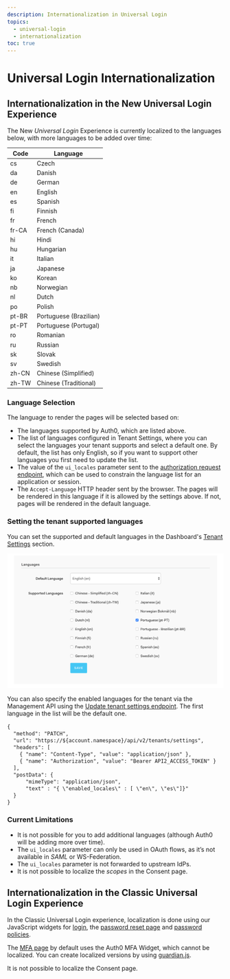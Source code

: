 ```yaml
---
description: Internationalization in Universal Login
topics:
  - universal-login
  - internationalization
toc: true
---
```

# Universal Login Internationalization

## Internationalization in the New Universal Login Experience

The New <dfn data-key="universal-login">Universal Login</dfn> Experience is currently localized to the languages below, with more languages to be added over time:

| Code   | Language  |
|--------|-----------|
| cs     | Czech     |
| da     | Danish    |
| de     | German    |
| en     | English   |
| es     | Spanish   |
| fi     | Finnish   |
| fr     | French    |
| fr-CA  | French (Canada)    |
| hi     | Hindi     |
| hu     | Hungarian |
| it     | Italian   |
| ja     | Japanese  |
| ko     | Korean    |
| nb     | Norwegian |
| nl     | Dutch     |
| po     | Polish    |
| pt-BR  | Portuguese (Brazilian)|
| pt-PT  | Portuguese (Portugal) |
| ro     | Romanian  |
| ru     | Russian   |
| sk     | Slovak    |
| sv     | Swedish   |
| zh-CN  | Chinese (Simplified)  |
| zh-TW  | Chinese (Traditional) |

### Language Selection

The language to render the pages will be selected based on:

- The languages supported by Auth0, which are listed above.
- The list of languages configured in Tenant Settings, where you can select the languages your tenant supports and select a default one. By default, the list has only English, so if you want to support other languages you first need to update the list.
- The value of the `ui_locales` parameter sent to the [authorization request endpoint](https://openid.net/specs/openid-connect-core-1_0.html#AuthRequest), which can be used to constrain the language list for an application or session.
- The `Accept-Language` HTTP header sent by the browser. The pages will be rendered in this language if it is allowed by the settings above. If not, pages will be rendered in the default language.

### Setting the tenant supported languages

You can set the supported and default languages in the Dashboard's [Tenant Settings](${manage_url}/#/tenant) section.

![](/media/articles/universal-login/languages.png)

You can also specify the enabled languages for the tenant via the Management API using the [Update tenant settings endpoint](/api/management/v2#!/Tenants/patch_settings). The first language in the list will be the default one.

```har
{
  "method": "PATCH",
  "url": "https://${account.namespace}/api/v2/tenants/settings",
  "headers": [
    { "name": "Content-Type", "value": "application/json" },
    { "name": "Authorization", "value": "Bearer API2_ACCESS_TOKEN" }
  ],
  "postData": {
      "mimeType": "application/json",
      "text" : "{ \"enabled_locales\" : [ \"en\", \"es\"]}"
  }
}
```

### Current Limitations

- It is not possible for you to add additional languages (although Auth0 will be adding more over time).
- The `ui_locales` parameter can only be used in OAuth flows, as it’s not available in <dfn data-key="security-assertion-markup-language">SAML</dfn> or WS-Federation.
- The `ui_locales` parameter is not forwarded to upstream IdPs.
- It is not possible to localize the <dfn data-key="scope">scopes</dfn> in the Consent page.

## Internationalization in the Classic Universal Login Experience

In the Classic Universal Login experience, localization is done using our JavaScript widgets for [login](/libraries/lock/v11/i18n), the [password reset page](/universal-login/password-reset) and [password policies](/i18n/password-options). 

The [MFA page](/universal-login/multifactor-authentication) by default uses the Auth0 MFA Widget, which cannot be localized. You can create localized versions by using [guardian.js](https://github.com/auth0/auth0-guardian.js).

It is not possible to localize the Consent page.
